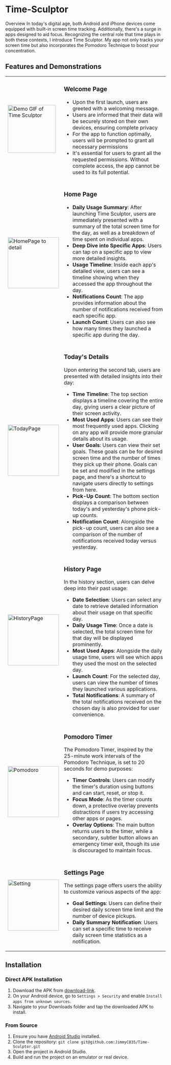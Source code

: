 # Time-Sculptor
Overview
In today's digital age, both Android and iPhone devices come equipped with built-in screen time tracking. Additionally, there's a surge in apps designed to aid focus. Recognizing the central role that time plays in both these contexts, 
I introduce Time Sculptor. My app not only tracks your screen time but also incorporates the Pomodoro Technique to boost your concentration.



## Features and Demonstrations 
<table>
  <tr>
    <td>
      <img src="https://github.com/JimmyC035/Time-Sculptor/assets/115048430/bebb0df4-3eb9-456b-b2e4-e9538a3acac3" alt="Demo GIF of Time Sculptor" width="150">
    </td>
    <td>
       <h3>Welcome Page</h3>
      <ul>
        <li>Upon the first launch, users are greeted with a welcoming message.</li>
        <li>Users are informed that their data will be securely stored on their own devices, ensuring complete privacy</li>
        <li>For the app to function optimally, users will be prompted to grant all necessary permissions</li>
        <li>It's essential for users to grant all the requested permissions. Without complete access, the app cannot be used to its full potential.</li>
      </ul>
    </td>
  </tr>
    <tr>
    <td>
      <img src="https://github.com/JimmyC035/Time-Sculptor/assets/115048430/8b024b74-5e21-47cd-b4f4-46895812fa8e" alt="HomePage to detail" width="160">
    </td>
    <td>
      <h3>Home Page</h3>
      <ul>
        <li><strong>Daily Usage Summary</strong>: After launching Time Sculptor, users are immediately presented with a summary of the total screen time for the day, as well as a breakdown of time spent on individual apps.</li>
        <li><strong>Deep Dive into Specific Apps</strong>: Users can tap on a specific app to view more detailed insights.</li>
        <li><strong>Usage Timeline</strong>: Inside each app's detailed view, users can see a timeline showing when they accessed the app throughout the day.</li>
        <li><strong>Notifications Count</strong>: The app provides information about the number of notifications received from each specific app.</li>
        <li><strong>Launch Count</strong>: Users can also see how many times they launched a specific app during the day.</li>
      </ul>
    </td>
  </tr>
    <tr>
    <td>
      <img src="https://github.com/JimmyC035/Time-Sculptor/assets/115048430/7e5dd7e2-843e-4b8c-abf2-92a721ca50db" alt="TodayPage" width="160">
    </td>
    <td>
      <h3>Today's Details</h3> 
      <p>Upon entering the second tab, users are presented with detailed insights into their day:</p>
      <ul>
        <li><strong>Time Timeline</strong>: The top section displays a timeline covering the entire day, giving users a clear picture of their screen activity.</li>
        <li><strong>Most Used Apps</strong>: Users can see their most frequently used apps. Clicking on any app will provide more granular details about its usage.</li>
        <li><strong>User Goals</strong>: Users can view their set goals. These goals can be for desired screen time and the number of times they pick up their phone. Goals can be set and modified in the settings page, and there's a shortcut to navigate users directly to settings from here.</li>
        <li><strong>Pick-Up Count</strong>: The bottom section displays a comparison between today's and yesterday's phone pick-up counts.</li>
        <li><strong>Notification Count</strong>: Alongside the pick-up count, users can also see a comparison of the number of notifications received today versus yesterday.</li>
      </ul>
    </td>
  </tr>
   <tr>
    <td>
      <img src="https://github.com/JimmyC035/Time-Sculptor/assets/115048430/8771dd1b-b3c5-474c-9dfe-5ad775b8dd59" alt="HistoryPage" width="160">
    </td>
    <td>
      <h3>History Page</h3>
    <p>In the history section, users can delve deep into their past usage:</p> 
    <ul>
      <li><strong>Date Selection</strong>: Users can select any date to retrieve detailed information about their usage on that specific day.</li>
      <li><strong>Daily Usage Time</strong>: Once a date is selected, the total screen time for that day will be displayed prominently.</li>
      <li><strong>Most Used Apps</strong>: Alongside the daily usage time, users will see which apps they used the most on the selected day.</li>
      <li><strong>Launch Count</strong>: For the selected day, users can view the number of times they launched various applications.</li>
      <li><strong>Total Notifications</strong>: A summary of the total notifications received on the chosen day is also provided for user convenience.</li>
    </ul>
    </td>
  </tr>
     <tr>
    <td>
      <img src="https://github.com/JimmyC035/Time-Sculptor/assets/115048430/ca667f11-ffa6-46eb-95b1-795dbaf1c67e" alt="Pomodoro" width="160">
    </td>
    <td>
      <h3>Pomodoro Timer</h3>
    <p>The Pomodoro Timer, inspired by the 25-minute work intervals of the Pomodoro Technique, is set to 20 seconds for demo purposes:</p>
      <ul>
        <li><strong>Timer Controls</strong>: Users can modify the timer's duration using buttons and can start, reset, or stop it.</li>
        <li><strong>Focus Mode</strong>: As the timer counts down, a protective overlay prevents distractions if users try accessing other apps or pages.</li>
        <li><strong>Overlay Options</strong>: The main button returns users to the timer, while a secondary, subtler button allows an emergency timer exit, though its use is discouraged to maintain focus.</li>
      </ul>
    </td>
  </tr>
       <tr>
    <td>
      <img src="https://github.com/JimmyC035/Time-Sculptor/assets/115048430/e59fa7a0-7d51-4a45-b2c7-2c6a43f07301" alt="Setting" width="160">
    </td>
    <td>
      <h3>Settings Page</h3>
      <p>The settings page offers users the ability to customize various aspects of the app:</p>
      <ul>
        <li><strong>Goal Settings</strong>: Users can define their desired daily screen time limit and the number of device pickups.</li>
        <li><strong>Daily Summary Notification</strong>: Users can set a specific time to receive daily screen time statistics as a notification.</li>
      </ul>
    </td>
  </tr>
</table>

## Installation

### Direct APK Installation
1. Download the APK from [download-link](https://drive.google.com/file/d/1IXWKQE8jsjpbSNzzyWSNE_BqoeTaJIfX/view?usp=drive_link).
2. On your Android device, go to `Settings > Security` and enable `Install apps from unknown sources`.
3. Navigate to your Downloads folder and tap the downloaded APK to install.

### From Source
1. Ensure you have [Android Studio](https://developer.android.com/studio) installed.
2. Clone the repository:
   ``` git clone git@github.com:JimmyC035/Time-Sculptor.git ```
3. Open the project in Android Studio.
4. Build and run the project on an emulator or real device.



